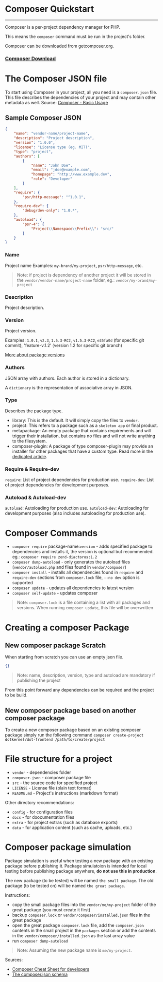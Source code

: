 # Composer Quickstart
---

Composer is a per-project dependency manager for PHP.

This means the `composer` command must be run in the project's folder.

Composer can be downloaded from getcomposer.org. 

### [Composer Download](https://getcomposer.org/download/)


# The Composer JSON file

To start using Composer in your project, all you need is a `composer.json` file. This file describes the dependencies of your project and may contain other metadata as well.
Source: [Composer - Basic Usage](https://getcomposer.org/doc/01-basic-usage.md)

## Sample Composer JSON

```json
{
    "name": "vendor-name/project-name",
    "description": "Project description",
    "version": "1.0.0",
    "license": "License type (eg. MIT)",
    "type": "project",
    "authors": [
        {
            "name": "John Doe",
            "email": "jdoe@example.com",
            "homepage": "http://www.example.dev",
            "role": "Developer"
        }
    ],
    "require": {
        "psr/http-message": "^1.0.1",
    },
    "require-dev": {
        "debug/dev-only": "1.0.*",
    },
    "autoload": {
        "psr-4": {
            "Project\\Namespace\\Prefix\\": "src/"
        }
    }
}
```

### Name

Project name
Examples: `my-brand/my-project`, `psr/http-message`, etc.

> Note: if project is dependency of another project it will be stored in the `vendor/vendor-name/project-name` folder, eg.:
`vendor/my-brand/my-project` 

### Description

Project description.

### Version

Project version.

Examples: `1.0.1`, `v2.3`, `1.5.3-RC2`, `v1.5.3-RC2`, `e35fa0d` (for specific git commit), 'feature-v.1.2' (version 1.2 for specific git branch)

[More about package versions](Composer-Versions.md)

### Authors

JSON array with authors. Each author is stored in a dictionary.

A `dictionary` is the representation of associative array in JSON.

### Type

Describes the package type. 

* library: This is the default. It will simply copy the files to `vendor`.
* project: This refers to a package such as a `skeleton app` or final product.
* metapackage: An empty package that contains requirements and will trigger their installation, but contains no files and will not write anything to the filesystem.
* composer-plugin: A package of type composer-plugin may provide an installer for other packages that have a custom type. Read more in the [dedicated article](https://getcomposer.org/doc/articles/custom-installers.md).

### Require & Require-dev

`require`: List of project dependencies for production use.
`require-dev`: List of project dependencies for development purposes.

### Autoload & Autoload-dev

`autoload`: Autoloading for production use.
`autoload-dev`: Autoloading for development purposes (also includes autoloading for production use).


# Composer Commands

* `composer require` package-name:`version` - adds specified package to dependencies and installs it, the version is optional but recommended. eg.: `composer require zend-diactoros:1.2`
* `composer dump-autoload` - only generates the autoload files (`vendor/autoload.php` and files found in `vendor/composer`)
* `composer install` - installs all dependencies found in `require` and `require-dev` sections from `composer.lock` file, `--no dev` option is supported
* `composer update` - updates all dependencies to latest version
* `composer self-update` - updates composer
> Note: `composer.lock` is a file containing a list with all packages and versions. When running `composer update`, this file will be overwritten



# Creating a composer Package

## New composer package Scratch

When starting from scratch you can use an empty json file.

```json
{}
```

> Note: name, description, version, type and autoload are mandatory if publishing the project

From this point forward any dependencies can be required and the project to be build.

## New composer package based on another composer package

To create a new composer package based on an existing composer package simply run the following command
`composer create-project dotkernel/dot-frontend /path/to/create/project`

# File structure for a project
* `vendor` - dependencies folder
* `composer.json` - composer package file
* `src` - the source code for specified project
* `LICENSE` - License file (plain text format)
* `README.md` - Project's instructions (markdown format)

Other directory recommendations:
* `config` - for configuration files
* `docs` -  for doocumentation files
* `extra` - for project extras (such as database exports)
* `data` - for application content (such as cache, uploads, etc.)

# Composer package simulation

Package simulation is useful when testing a new package with an existing package before publishing it.
Package simulatoion is intended for local testing before publishing package anywhere, **do not use this in production**.

The new package (to be tested) will be named `the small package`.
The old package (to be tested on) will be named `the great package`.

Instructions:
* copy the small package files into the `vendor/me/my-project` folder of the great package (you must create it first)
* backup `composer.lock` or `vendor/composer/installed.json` files in the great package
* open the great package `composer.lock` file, add the `composer.json` contents in the small project in the `packages` section or add the contents in the `vendor/composer/installed.json` as the last array value
* run `composer dump-autoload`

> Note: Assuming the new package name is `me/my-project`. 


Sources: 
* [Composer Cheat Sheet for developers](http://composer.json.jolicode.com/)
* [The composer.json schema](https://getcomposer.org/doc/04-schema.md)
